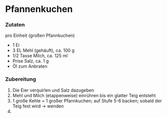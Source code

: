 # Pfannenkuchen

### Zutaten

pro Einheit (großen Pfannkuchen)
- 1 Ei
- 3 EL Mehl (gehäuft), ca. 100 g
- 1/2 Tasse Milch, ca. 125 ml
- Prise Salz, ca. 1 g
- Öl zum Anbraten

### Zubereitung

1. Die Eier verquirlen und Salz dazugeben
2. Mehl und Milch (etappenweise) einrühren bis ein glatter Teig entsteht
3. 1 große Kehle = 1 großer Pfannkuchen; auf Stufe 5-6 backen; sobald der Teig fest wird -> wenden
4. 